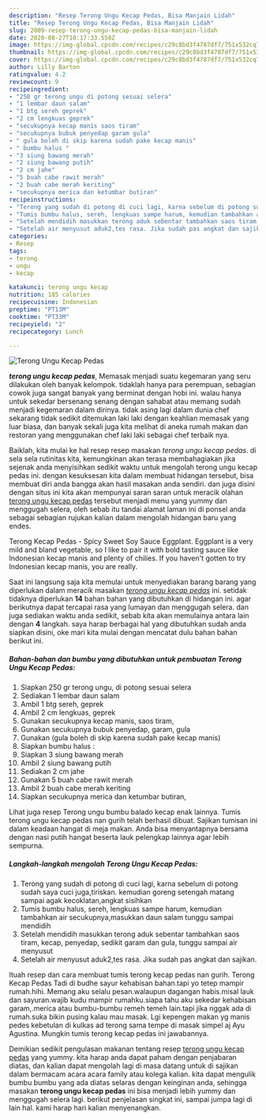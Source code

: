```yaml
---
description: "Resep Terong Ungu Kecap Pedas, Bisa Manjain Lidah"
title: "Resep Terong Ungu Kecap Pedas, Bisa Manjain Lidah"
slug: 2009-resep-terong-ungu-kecap-pedas-bisa-manjain-lidah
date: 2020-08-27T10:17:33.558Z
image: https://img-global.cpcdn.com/recipes/c29c8bd3f4787df7/751x532cq70/terong-ungu-kecap-pedas-foto-resep-utama.jpg
thumbnail: https://img-global.cpcdn.com/recipes/c29c8bd3f4787df7/751x532cq70/terong-ungu-kecap-pedas-foto-resep-utama.jpg
cover: https://img-global.cpcdn.com/recipes/c29c8bd3f4787df7/751x532cq70/terong-ungu-kecap-pedas-foto-resep-utama.jpg
author: Lilly Barton
ratingvalue: 4.2
reviewcount: 9
recipeingredient:
- "250 gr terong ungu di potong sesuai selera"
- "1 lembar daun salam"
- "1 btg sereh geprek"
- "2 cm lengkuas geprek"
- "secukupnya kecap manis saos tiram"
- "secukupnya bubuk penyedap garam gula"
- " gula boleh di skip karena sudah pake kecap manis"
- " bumbu halus "
- "3 siung bawang merah"
- "2 siung bawang putih"
- "2 cm jahe"
- "5 buah cabe rawit merah"
- "2 buah cabe merah keriting"
- "secukupnya merica dan ketumbar butiran"
recipeinstructions:
- "Terong yang sudah di potong di cuci lagi, karna sebelum di potong sudah saya cuci juga,tiriskan. kemudian goreng setengah matang sampai agak kecoklatan,angkat sisihkan"
- "Tumis bumbu halus, sereh, lengkuas sampe harum, kemudian tambahkan air secukupnya,masukkan daun salam tunggu sampai mendidih"
- "Setelah mendidih masukkan terong aduk sebentar tambahkan saos tiram, kecap, penyedap, sedikit garam dan gula, tunggu sampai air menyusut"
- "Setelah air menyusut aduk2,tes rasa. Jika sudah pas angkat dan sajikan."
categories:
- Resep
tags:
- terong
- ungu
- kecap

katakunci: terong ungu kecap 
nutrition: 185 calories
recipecuisine: Indonesian
preptime: "PT13M"
cooktime: "PT33M"
recipeyield: "2"
recipecategory: Lunch

---
```



![Terong Ungu Kecap Pedas](https://img-global.cpcdn.com/recipes/c29c8bd3f4787df7/751x532cq70/terong-ungu-kecap-pedas-foto-resep-utama.jpg)

<b><i>terong ungu kecap pedas</i></b>, Memasak menjadi suatu kegemaran yang seru dilakukan oleh banyak kelompok. tidaklah hanya para perempuan, sebagian cowok juga sangat banyak yang berminat dengan hobi ini. walau hanya untuk sekedar bersenang senang dengan sahabat atau memang sudah menjadi kegemaran dalam dirinya. tidak asing lagi dalam dunia chef sekarang tidak sedikit ditemukan laki laki dengan keahlian memasak yang luar biasa, dan banyak sekali juga kita melihat di aneka rumah makan dan restoran yang menggunakan chef laki laki sebagai chef terbaik nya.

Baiklah, kita mulai ke hal resep resep masakan <i>terong ungu kecap pedas</i>. di sela sela rutinitas kita, kemungkinan akan terasa membahagiakan jika sejenak anda menyisihkan sedikit waktu untuk mengolah terong ungu kecap pedas ini. dengan kesuksesan kita dalam membuat hidangan tersebut, bisa membuat diri anda bangga akan hasil masakan anda sendiri. dan juga disini dengan situs ini kita akan mempunyai saran saran untuk meracik olahan <u>terong ungu kecap pedas</u> tersebut menjadi menu yang yummy dan menggugah selera, oleh sebab itu tandai alamat laman ini di ponsel anda sebagai sebagian rujukan kalian dalam mengolah hidangan baru yang endes.

Terong Kecap Pedas - Spicy Sweet Soy Sauce Eggplant. Eggplant is a very mild and bland vegetable, so I like to pair it with bold tasting sauce like Indonesian kecap manis and plenty of chilies. If you haven&#39;t gotten to try Indonesian kecap manis, you are really.


Saat ini langsung saja kita memulai untuk menyediakan barang barang yang diperlukan dalam meracik masakan <u><i>terong ungu kecap pedas</i></u> ini. setidak tidaknya diperlukan <b>14</b> bahan bahan yang dibutuhkan di hidangan ini. agar berikutnya dapat tercapai rasa yang lumayan dan menggugah selera. dan juga sediakan waktu anda sedikit, sebab kita akan memulainya antara lain dengan <b>4</b> langkah. saya harap berbagai hal yang dibutuhkan sudah anda siapkan disini, oke mari kita mulai dengan mencatat dulu bahan bahan berikut ini.

<!--inarticleads1-->

##### Bahan-bahan dan bumbu yang dibutuhkan untuk pembuatan Terong Ungu Kecap Pedas:

1. Siapkan 250 gr terong ungu, di potong sesuai selera
1. Sediakan 1 lembar daun salam
1. Ambil 1 btg sereh, geprek
1. Ambil 2 cm lengkuas, geprek
1. Gunakan secukupnya kecap manis, saos tiram,
1. Gunakan secukupnya bubuk penyedap, garam, gula
1. Gunakan  (gula boleh di skip karena sudah pake kecap manis)
1. Siapkan  bumbu halus :
1. Siapkan 3 siung bawang merah
1. Ambil 2 siung bawang putih
1. Sediakan 2 cm jahe
1. Gunakan 5 buah cabe rawit merah
1. Ambil 2 buah cabe merah keriting
1. Siapkan secukupnya merica dan ketumbar butiran,


Lihat juga resep Terong ungu bumbu balado kecap enak lainnya. Tumis terong ungu kecap pedas nan gurih telah berhasil dibuat. Sajikan tumisan ini dalam keadaan hangat di meja makan. Anda bisa menyantapnya bersama dengan nasi putih hangat beserta lauk pelengkap lainnya agar lebih sempurna. 

<!--inarticleads2-->

##### Langkah-langkah mengolah Terong Ungu Kecap Pedas:

1. Terong yang sudah di potong di cuci lagi, karna sebelum di potong sudah saya cuci juga,tiriskan. kemudian goreng setengah matang sampai agak kecoklatan,angkat sisihkan
1. Tumis bumbu halus, sereh, lengkuas sampe harum, kemudian tambahkan air secukupnya,masukkan daun salam tunggu sampai mendidih
1. Setelah mendidih masukkan terong aduk sebentar tambahkan saos tiram, kecap, penyedap, sedikit garam dan gula, tunggu sampai air menyusut
1. Setelah air menyusut aduk2,tes rasa. Jika sudah pas angkat dan sajikan.


Ituah resep dan cara membuat tumis terong kecap pedas nan gurih. Terong Kecap Pedas Tadi di budhe sayur kehabisan bahan.tapi yo tetep mampir rumah.hihi. Memang aku selalu pesan.walaupun dagangan habis.misal lauk dan sayuran.wajib kudu mampir rumahku.siapa tahu aku sekedar kehabisan garam,.merica atau bumbu-bumbu remeh temeh lain.tapi jika nggak ada di rumah.suka bikin pusing kalau mau masak. Lgi kepengen makan yg manis pedes kebetulan di kulkas ad terong sama tempe di masak simpel aj Ayu Agustina. Mungkin tumis terong kecap pedas ini jawabannya. 

Demikian sedikit pengulasan makanan tentang resep <u>terong ungu kecap pedas</u> yang yummy. kita harap anda dapat paham dengan penjabaran diatas, dan kalian dapat mengolah lagi di masa datang untuk di sajikan dalam bermacam acara acara family atau kolega kalian. kita dapat mengulik bumbu bumbu yang ada diatas selaras dengan keinginan anda, sehingga masakan <b>terong ungu kecap pedas</b> ini bisa menjadi lebih yummy dan menggugah selera lagi. berikut penjelasan singkat ini, sampai jumpa lagi di lain hal. kami harap hari kalian menyenangkan.

